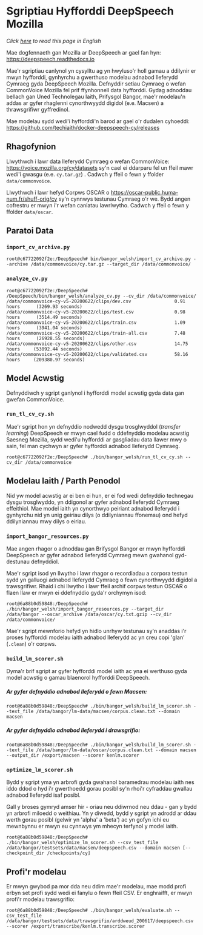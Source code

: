 # Sgriptiau Hyfforddi DeepSpeech Mozilla

*Click [here](README_EN.md) to read this page in English*

Mae dogfennaeth gan Mozilla ar DeepSpeech ar gael fan hyn: https://deepspeech.readthedocs.io 

Mae'r sgriptiau canlynol yn cysylltu ag yn hwyluso'r holl gamau a ddilynir er mwyn hyfforddi, gynhyrchu a gwerthuso modelau adnabod lleferydd Cymraeg gyda DeepSpeech Mozilla. Defnyddir setiau Cymraeg o wefan CommonVoice Mozilla fel prif ffynhonnell data hyfforddi. Gydag adnoddau bellach gan Uned Technolegau Iaith, Prifysgol Bangor, mae'r modelau'n addas ar gyfer rhaglenni cynorthwyydd digidol (e.e. Macsen) a thrawsgrifiwr gyffredinol. 

Mae modelau sydd wedi'i hyfforddi'n barod ar gael o'r dudalen cyhoeddi: https://github.com/techiaith/docker-deepspeech-cy/releases


## Rhagofynion

Llwythwch i lawr data lleferydd Cymraeg o wefan CommonVoice: https://voice.mozilla.org/cy/datasets sy'n cael ei ddarparu fel un ffeil mawr wedi'i gwasgu (e.e. `cy.tar.gz`) . Cadwch y ffeil o fewn y ffolder `data/commonvoice`. 

Llwythwch i lawr hefyd Corpws OSCAR o https://oscar-public.huma-num.fr/shuff-orig/cy sy'n cynnwys testunau Cymraeg o'r we. Bydd angen cofrestru er mwyn i'r wefan caniatau lawrlwytho. Cadwch y ffeil o fewn y ffolder `data/oscar`. 


## Paratoi Data

### `import_cv_archive.py`

```shell
root@c67722092f2e:/DeepSpeech# bin/bangor_welsh/import_cv_archive.py --archive /data/commonvoice/cy.tar.gz --target_dir /data/commonvoice/
```

### `analyze_cv.py`

```shell
root@c67722092f2e:/DeepSpeech# /DeepSpeech/bin/bangor_welsh/analyze_cv.py --cv_dir /data/commonvoice/
/data/commonvoice-cy-v5-20200622/clips/dev.csv                0.91 hours      (3269.93 seconds)
/data/commonvoice-cy-v5-20200622/clips/test.csv               0.98 hours      (3514.49 seconds)
/data/commonvoice-cy-v5-20200622/clips/train.csv              1.09 hours      (3941.04 seconds)
/data/commonvoice-cy-v5-20200622/clips/train-all.csv          7.48 hours      (26928.55 seconds)
/data/commonvoice-cy-v5-20200622/clips/other.csv              14.75 hours     (53092.44 seconds)
/data/commonvoice-cy-v5-20200622/clips/validated.csv          58.16 hours     (209380.97 seconds)
```

## Model Acwstig

Defnyddiwch y sgript ganlynol i hyfforddi model acwstig gyda data gan gwefan CommonVoice.

### `run_tl_cv_cy.sh`

Mae'r sgript hon yn defnyddio nodwedd dysgu trosglwyddol (*transfer learning*) DeepSpeech er mwyn cael fudd o ddefnyddio modelau acwstig Saesneg Mozilla, sydd wedi'u hyfforddi ar gasgliadau data llawer mwy o sain, fel man cychwyn ar gyfer hyfforddi adnabod lleferydd Cymraeg.

```shell
root@c67722092f2e:/DeepSpeech# ./bin/bangor_welsh/run_tl_cv_cy.sh --cv_dir /data/commonvoice
```


## Modelau Iaith / Parth Penodol

Nid yw model acwstig ar ei ben ei hun, er ei fod wedi defnyddio technegau dysgu trosglwyddo, yn ddigonol ar gyfer adnabod lleferydd Cymraeg effeithiol. Mae model iaith yn cynorthwyo peiriant adnabod lleferydd i gynhyrchu nid yn unig geiriau dilys (o ddilyniannau ffonemau) ond hefyd ddilyniannau mwy dilys o eiriau.

### `import_bangor_resources.py`

Mae angen rhagor o adnoddau gan Brifysgol Bangor er mwyn hyfforddi DeepSpeech ar gyfer adnabod lleferydd Cymraeg mewn gwahanol gyd-destunau defnyddiol. 

Mae'r sgript isod yn llwytho i lawr rhagor o recordiadau a corpora testun sydd yn galluogi adnabod lleferydd Cymraeg o fewn cynorthwyydd digidol a trawsgrifiwr. Rhaid i chi llwytho i lawr ffeil archif corpws testun OSCAR o flaen llaw er mwyn ei ddefnyddio gyda'r orchymyn isod:

```shell
root@6a88b0d59848:/DeepSpeech# ./bin/bangor_welsh/import_bangor_resources.py --target_dir /data/bangor --oscar_archive /data/oscar/cy.txt.gzip --cv_dir /data/commonvoice/
```

Mae'r sgript mewnforio hefyd yn hidlo unrhyw testunau sy'n anaddas i'r proses hyfforddi modelau iaith adnabod lleferydd ac yn creu copi 'glan' (`.clean`) o'r corpws. 


### `build_lm_scorer.sh`

Dyma'r brif sgript ar gyfer hyfforddi model iaith ac yna ei werthuso gyda model acwstig o gamau blaenorol hyfforddi DeepSpeech. 

##### Ar gyfer defnyddio adnabod lleferydd o fewn Macsen:
```shell
root@6a88b0d59848:/DeepSpeech# ./bin/bangor_welsh/build_lm_scorer.sh --text_file /data/bangor/lm-data/macsen/corpus.clean.txt --domain macsen
```

##### Ar gyfer defnyddio adnabod lleferydd i drawsgrifio:
```shell
root@6a88b0d59848:/DeepSpeech# ./bin/bangor_welsh/build_lm_scorer.sh --text_file /data/bangor/lm-data/oscar/corpus.clean.txt --domain macsen --output_dir /export/macsen --scorer kenlm.scorer
```



### `optimize_lm_scorer.sh`

Bydd y sgript yma yn arbrofi gyda gwahanol baramedrau modelau iaith nes iddo ddod o hyd i'r gwerthoedd gorau posibl sy'n rhoi'r cyfraddau gwallau adnabod lleferydd isaf posibl.
 
Gall y broses gymryd amser hir - oriau neu ddiwrnod neu ddau - gan y bydd yn arbrofi miloedd o weithiau. Yn y diwedd, bydd y sgript yn adrodd ar ddau werth gorau posibl (gelwir yn 'alpha' a 'beta') ac yn gofyn ichi eu mewnbynnu er mwyn eu cynnwys ym mhecyn terfynol y model iaith.

```shell
root@6a88b0d59848:/DeepSpeech# ./bin/bangor_welsh/optimize_lm_scorer.sh --csv_test_file /data/bangor/testsets/data/macsen/deepspeech.csv --domain macsen [--checkpoint_dir /checkpoints/cy]
```


## Profi'r modelau

Er mwyn gwybod pa mor dda neu ddim mae'r modelau, mae modd profi erbyn set profi sydd wedi ei fanylu o fewn ffeil CSV. Er enghraifft, er mwyn profi'r modelau trawsgrifio:

```shell
root@6a88b0d59848:/DeepSpeech# ./bin/bangor_welsh/evaluate.sh --csv_test_file /data/bangor/testsets/data/trawsgrifio/arddweud_200617/deepspeech.csv --scorer /export/transcribe/kenlm.transcribe.scorer
```

